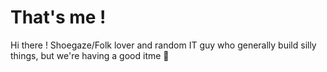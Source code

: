 # That's me !

Hi there ! Shoegaze/Folk lover and random IT guy who generally build silly things, but we're having a good itme 🕺
